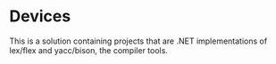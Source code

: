 # Devices

This is a solution containing projects that are .NET implementations of
lex/flex and yacc/bison, the compiler tools.
